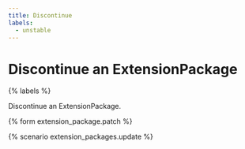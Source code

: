 ```yaml
---
title: Discontinue
labels:
  - unstable
---
```


# Discontinue an ExtensionPackage

{% labels %}

Discontinue an ExtensionPackage.

{% form extension_package.patch %}

{% scenario extension_packages.update %}
